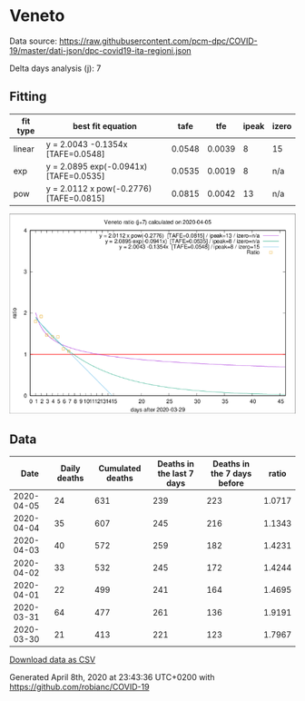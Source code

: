 # Veneto

Data source: https://raw.githubusercontent.com/pcm-dpc/COVID-19/master/dati-json/dpc-covid19-ita-regioni.json

Delta days analysis (j): 7

## Fitting 
|fit type|best fit equation|tafe|tfe|ipeak|izero|
|-------|-----|--------|------|---|---|
|linear|y = 2.0043 -0.1354x  [TAFE=0.0548]|0.0548|0.0039|8|15|
|exp|y = 2.0895 exp(-0.0941x)  [TAFE=0.0535]|0.0535|0.0019|8|n/a|
|pow|y = 2.0112 x pow(-0.2776)  [TAFE=0.0815]|0.0815|0.0042|13|n/a|

![Plot](COVID-19_veneto_j7_2020-04-05.png)

## Data
|Date|Daily deaths|Cumulated deaths|Deaths in the last 7 days|Deaths in the 7 days before|ratio|
|----|----------|-----------|-------|--------------------|-----|
|2020-04-05|24|631|239|223|1.0717|
|2020-04-04|35|607|245|216|1.1343|
|2020-04-03|40|572|259|182|1.4231|
|2020-04-02|33|532|245|172|1.4244|
|2020-04-01|22|499|241|164|1.4695|
|2020-03-31|64|477|261|136|1.9191|
|2020-03-30|21|413|221|123|1.7967|

[Download data as CSV](COVID-19_veneto_j7_2020-04-05.csv)

Generated April 8th, 2020 at 23:43:36 UTC+0200 with https://github.com/robianc/COVID-19
